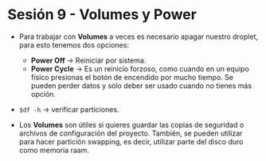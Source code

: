 # Sesión 9 - Volumes y Power

* Para trabajar con **Volumes** a veces es necesario apagar nuestro droplet, para esto tenemos dos opciones:

    * **Power Off** &rarr; Reiniciar por sistema.
    * **Power Cycle** &rarr; Es un reinicio forzoso, como cuando en un equipo físico presionas el botón de encendido por mucho tiempo. Se pueden perder datos y sólo deber ser usado cuando no tienes más opción.

* `$df -h` &rarr; verificar particiones.

* Los **Volumes** son útiles si quieres guardar las copias de seguridad o archivos de configuración del proyecto. También, se pueden utilizar para hacer partición swapping, es decir, utilizar parte del disco duro como memoria raam.
